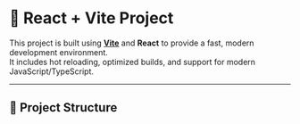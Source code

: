 # 🚀 React + Vite Project

This project is built using **[Vite](https://vitejs.dev/)** and **React** to provide a fast, modern development environment.  
It includes hot reloading, optimized builds, and support for modern JavaScript/TypeScript.

---

## 📂 Project Structure

